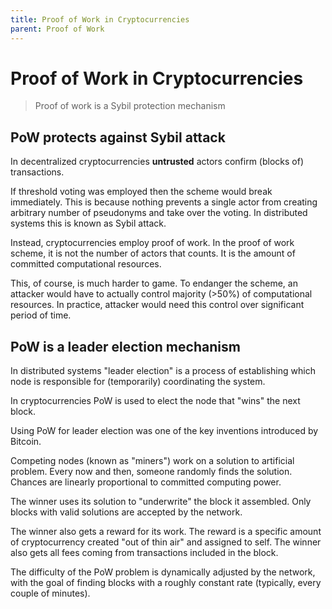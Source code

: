 ```yaml
---
title: Proof of Work in Cryptocurrencies
parent: Proof of Work
---
```


# Proof of Work in Cryptocurrencies

> Proof of work is a Sybil protection mechanism

## PoW protects against Sybil attack

In decentralized cryptocurrencies **untrusted** actors confirm (blocks of) transactions.

If threshold voting was employed then the scheme would break immediately.
This is because nothing prevents a single actor from creating arbitrary number of pseudonyms and take over the voting.
In distributed systems this is known as Sybil attack.

Instead, cryptocurrencies employ proof of work. In the proof of work scheme,
it is not the number of actors that counts. It is the amount of committed
computational resources.

This, of course, is much harder to game.
To endanger the scheme, an attacker would have to actually control majority (>50%) of computational resources.
In practice, attacker would need this control over significant period of time.  

## PoW is a leader election mechanism

In distributed systems "leader election" is a process of establishing which node is responsible for (temporarily) coordinating the system.

In cryptocurrencies PoW is used to elect the node that "wins" the next block.

Using PoW for leader election was one of the key inventions introduced by Bitcoin. 

Competing nodes (known as "miners") work on a solution to artificial problem.
Every now and then, someone randomly finds the solution.
Chances are linearly proportional to committed computing power.

The winner uses its solution to "underwrite" the block it assembled. Only blocks with valid solutions are accepted by the network.

The winner also gets a reward for its work. The reward is a specific amount of cryptocurrency created "out of thin air" and assigned to self. The winner also gets all fees coming from transactions included in the block.

The difficulty of the PoW problem is dynamically adjusted by the network, with the goal of finding blocks with a roughly constant rate (typically, every couple of minutes).
